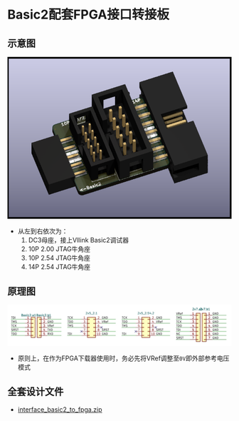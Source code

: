 # Basic2配套FPGA接口转接板

## 示意图
![](../_static/picture/interface_basic2_to_fpga.png)
* 从左到右依次为：
  1. DC3母座，接上Vllink Basic2调试器
  2. 10P 2.00 JTAG牛角座
  3. 10P 2.54 JTAG牛角座
  4. 14P 2.54 JTAG牛角座

## 原理图
![](../_static/picture/interface_basic2_to_fpga.sch.png)
* 原则上，在作为FPGA下载器使用时，务必先将VRef调整至`0V`即外部参考电压模式

## 全套设计文件
* [interface_basic2_to_fpga.zip](../_static/pcbs/interface_basic2_to_fpga.zip)